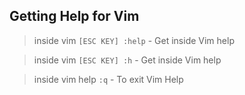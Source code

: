 ## Getting Help for Vim

> inside vim ``[ESC KEY] :help`` - Get inside Vim help

> inside vim ``[ESC KEY] :h`` - Get inside Vim help

> inside vim help ``:q`` - To exit Vim Help
